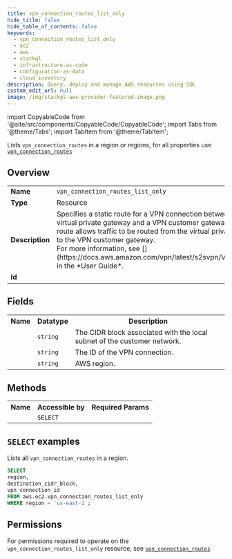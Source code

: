 ```yaml
---
title: vpn_connection_routes_list_only
hide_title: false
hide_table_of_contents: false
keywords:
  - vpn_connection_routes_list_only
  - ec2
  - aws
  - stackql
  - infrastructure-as-code
  - configuration-as-data
  - cloud inventory
description: Query, deploy and manage AWS resources using SQL
custom_edit_url: null
image: /img/stackql-aws-provider-featured-image.png
---
```


import CopyableCode from '@site/src/components/CopyableCode/CopyableCode';
import Tabs from '@theme/Tabs';
import TabItem from '@theme/TabItem';

Lists <code>vpn_connection_routes</code> in a region or regions, for all properties use <a href="/services/serviceName/vpn_connection_routes/"><code>vpn_connection_routes</code></a>

## Overview
<table>
<tbody>
<tr><td><b>Name</b></td><td><code>vpn_connection_routes_list_only</code></td></tr>
<tr><td><b>Type</b></td><td>Resource</td></tr>
<tr><td><b>Description</b></td><td>Specifies a static route for a VPN connection between an existing virtual private gateway and a VPN customer gateway. The static route allows traffic to be routed from the virtual private gateway to the VPN customer gateway.<br />For more information, see &#91;&#93;(https://docs.aws.amazon.com/vpn/latest/s2svpn/VPC_VPN.html) in the *User Guide*.</td></tr>
<tr><td><b>Id</b></td><td><CopyableCode code="aws.ec2.vpn_connection_routes_list_only" /></td></tr>
</tbody>
</table>

## Fields
<table>
<tbody>
<tr><th>Name</th><th>Datatype</th><th>Description</th></tr><tr><td><CopyableCode code="destination_cidr_block" /></td><td><code>string</code></td><td>The CIDR block associated with the local subnet of the customer network.</td></tr>
<tr><td><CopyableCode code="vpn_connection_id" /></td><td><code>string</code></td><td>The ID of the VPN connection.</td></tr>
<tr><td><CopyableCode code="region" /></td><td><code>string</code></td><td>AWS region.</td></tr>
</tbody>
</table>

## Methods

<table>
<tbody>
  <tr>
    <th>Name</th>
    <th>Accessible by</th>
    <th>Required Params</th>
  </tr>
  <tr>
    <td><CopyableCode code="list_resources" /></td>
    <td><code>SELECT</code></td>
    <td><CopyableCode code="region" /></td>
  </tr>
</tbody>
</table>

## `SELECT` examples
Lists all <code>vpn_connection_routes</code> in a region.
```sql
SELECT
region,
destination_cidr_block,
vpn_connection_id
FROM aws.ec2.vpn_connection_routes_list_only
WHERE region = 'us-east-1';
```


## Permissions

For permissions required to operate on the <code>vpn_connection_routes_list_only</code> resource, see <a href="/services/ec2/vpn_connection_routes/#permissions"><code>vpn_connection_routes</code></a>

